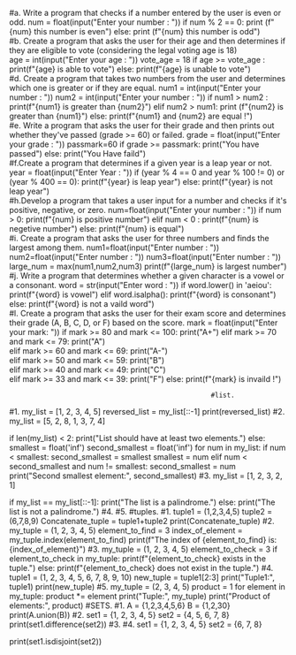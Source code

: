 #a. Write a program that checks if a number entered by the user is even or odd.
num = float(input("Enter your number : "))
if num % 2 == 0:
    print (f"{num} this number is even")
else:
    print (f"{num} this number is odd")  
#b. Create a program that asks the user for their age and then determines if they are eligible to vote (considering the legal voting age is 18)    
age = int(input("Enter your age : "))
vote_age = 18
if age >= vote_age :
    print(f"{age} is able to vote")
else:
    print(f"{age} is unable to vote")    
#d. Create a program that takes two numbers from the user and determines which one is greater or if they are equal.
num1 = int(input("Enter your number : "))
num2 = int(input("Enter your number : "))
if num1 > num2 :
    print(f"{num1} is greater than {num2}")
elif num2 > num1:
    print (f"{num2} is greater than {num1}")
else:
    print(f"{num1} and {num2} are equal !")       
#e. Write a program that asks the user for their grade and then prints out whether they've passed (grade >= 60) or failed.
grade = float(input("Enter your grade : "))
passmark=60
if grade >= passmark:
    print("You have passed")
else:
    print("You Have faild")    
#f.Create a program that determines if a given year is a leap year or not.
year = float(input("Enter Year : "))
if (year % 4 == 0 and year % 100 != 0) or (year % 400 == 0):
    print(f"{year} is leap year")
else:
    print(f"{year} is not leap year")    
#h.Develop a program that takes a user input for a number and checks if it's positive, negative, or zero.
num=float(input("Enter your number : "))
if num > 0:
    print(f"{num} is positive number")
elif num < 0 :
    print(f"{num} is negetive number")
else:
    print(f"{num} is equal")        
#i. Create a program that asks the user for three numbers and finds the largest among them.
num1=float(input("Enter number : "))
num2=float(input("Enter number : "))
num3=float(input("Enter number : "))
large_num = max(num1,num2,num3)
print(f"{large_num} is largest number")
#j. Write a program that determines whether a given character is a vowel or a consonant.
word = str(input("Enter word : "))
if word.lower() in 'aeiou':
    print(f"{word} is vowel")
elif word.isalpha():
    print(f"{word} is consonant")
else:
    print(f"{word} is not a vaild word")        
#l. Create a program that asks the user for their exam score and determines their grade (A, B, C, D, or F) based on the score.
mark = float(input("Enter your mark: "))
if mark >= 80 and mark <= 100:
    print("A+")
elif mark >= 70 and mark <= 79:
    print("A")    
elif mark >= 60 and mark <= 69:
    print("A-")    
elif mark >= 50 and mark <= 59:
    print("B")    
elif mark >= 40 and mark <= 49:
    print("C")    
elif mark >= 33 and mark <= 39:
    print("F")
else:
    print(f"{mark} is invaild !")        


                                                       #list.
#1.
my_list = [1, 2, 3, 4, 5]
reversed_list = my_list[::-1]
print(reversed_list)
#2.
my_list = [5, 2, 8, 1, 3, 7, 4]

if len(my_list) < 2:
    print("List should have at least two elements.")
else:
    smallest = float('inf')
    second_smallest = float('inf')
     for num in my_list:
        if num < smallest:
            second_smallest = smallest
            smallest = num
        elif num < second_smallest and num != smallest:
            second_smallest = num
     print("Second smallest element:", second_smallest)
#3.
my_list = [1, 2, 3, 2, 1]

if my_list == my_list[::-1]:
    print("The list is a palindrome.")
else:
    print("The list is not a palindrome.")
#4.
#5.
                              #tuples.
#1.
tuple1 = (1,2,3,4,5)
tuple2 = (6,7,8,9)
Concatenate_tuple = tuple1+tuple2
print(Concatenate_tuple)
#2.
my_tuple = (1, 2, 3, 4, 5)
element_to_find = 3
index_of_element = my_tuple.index(element_to_find)
print(f"The index of {element_to_find} is: {index_of_element}")
#3.
my_tuple = (1, 2, 3, 4, 5)
element_to_check = 3
if element_to_check in my_tuple:
    print(f"{element_to_check} exists in the tuple.")
else:
    print(f"{element_to_check} does not exist in the tuple.")
#4.
tuple1 = (1, 2, 3, 4, 5, 6, 7, 8, 9, 10)
new_tuple = tuple1[2:3]
print("Tuple1:", tuple1)
print(new_tuple)
#5.
my_tuple = (2, 3, 4, 5)
product = 1
for element in my_tuple:
    product *= element
print("Tuple:", my_tuple)
print("Product of elements:", product)
                                          #SETS.
#1.
A = {1,2,3,4,5,6}
B = {1,2,30}
print(A.union(B))
#2.
set1 = {1, 2, 3, 4, 5}
set2 = {4, 5, 6, 7, 8}
print(set1.difference(set2))
#3.
#4.
set1 = {1, 2, 3, 4, 5}
set2 = {6, 7, 8}

print(set1.isdisjoint(set2))


























  
